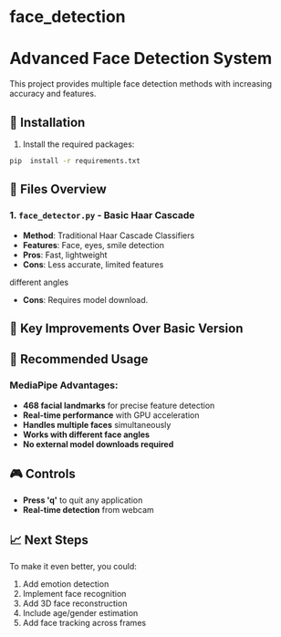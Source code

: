 # face_detection
# Advanced Face Detection System

This project provides multiple face detection methods with increasing accuracy and features.

## 🚀 Installation

1. Install the required packages:
```bash
pip  install -r requirements.txt
```

## 📁 Files Overview

### 1. `face_detector.py` - Basic Haar Cascade
- **Method**: Traditional Haar Cascade Classifiers
- **Features**: Face, eyes, smile detection
- **Pros**: Fast, lightweight
- **Cons**: Less accurate, limited features

different angles
- **Cons**: Requires model download.




## 🔧 Key Improvements Over Basic Version

## 🚀 Recommended Usage
### MediaPipe Advantages:
- **468 facial landmarks** for precise feature detection
- **Real-time performance** with GPU acceleration
- **Handles multiple faces** simultaneously
- **Works with different face angles**
- **No external model downloads required**


## 🎮 Controls
- **Press 'q'** to quit any application
- **Real-time detection** from webcam


## 📈 Next Steps

To make it even better, you could:
1. Add emotion detection
2. Implement face recognition
3. Add 3D face reconstruction
4. Include age/gender estimation
5. Add face tracking across frames 
